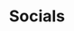 ---
title: Socials
linkedin: https://www.linkedin.com/in/ryanarnouk/
github: https://github.com/ryanarnouk/
twitter: https://twitter.com/ryanarnoukk
instagram: https://www.instagram.com/ryanarnouk/
---
